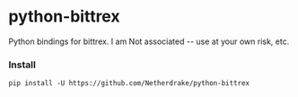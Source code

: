python-bittrex
==============

Python bindings for bittrex.  I am Not associated -- use at your own risk, etc.

### Install
```
pip install -U https://github.com/Netherdrake/python-bittrex
```
